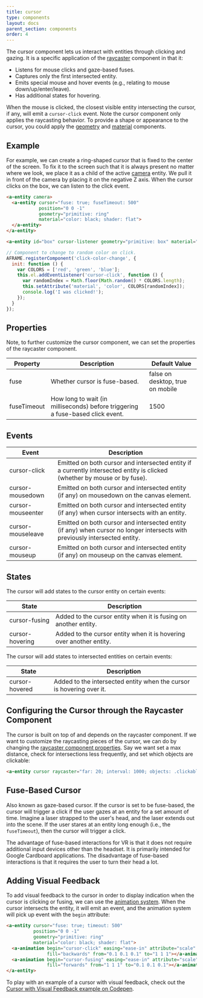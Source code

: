 ```yaml
---
title: cursor
type: components
layout: docs
parent_section: components
order: 4
---
```


The cursor component lets us interact with entities through clicking and gazing. It is a specific application of the [raycaster][raycaster] component in that it:

- Listens for mouse clicks and gaze-based fuses.
- Captures only the first intersected entity.
- Emits special mouse and hover events (e.g., relating to mouse down/up/enter/leave).
- Has additional states for hovering.

When the mouse is clicked, the closest visible entity intersecting the cursor, if any, will emit a `cursor-click` event. Note the cursor component only applies the raycasting behavior. To provide a shape or appearance to the cursor, you could apply the [geometry][geometry] and [material][material] components.

## Example

For example, we can create a ring-shaped cursor that is fixed to the center of the screen. To fix it to the screen such that it is always present no matter where we look, we place it as a child of the active [camera][camera] entity. We pull it in front of the camera by placing it on the negative Z axis. When the cursor clicks on the box, we can listen to the click event.

```html
<a-entity camera>
  <a-entity cursor="fuse: true; fuseTimeout: 500"
            position="0 0 -1"
            geometry="primitive: ring"
            material="color: black; shader: flat">
  </a-entity>
</a-entity>

<a-entity id="box" cursor-listener geometry="primitive: box" material="color: blue"></a-entity>
```

```js
// Component to change to random color on click.
AFRAME.registerComponent('click-color-change', {
  init: function () {
    var COLORS = ['red', 'green', 'blue'];
    this.el.addEventListener('cursor-click', function () {
      var randomIndex = Math.floor(Math.random() * COLORS.length);
      this.setAttribute('material', 'color', COLORS[randomIndex]);
      console.log('I was clicked!');
    });
  }
});
```

## Properties

Note, to further customize the cursor component, we can set the properties of the raycaster component.

| Property    | Description                                                                    | Default Value                    |
|-------------|--------------------------------------------------------------------------------|----------------------------------|
| fuse        | Whether cursor is fuse-based.                                                  | false on desktop, true on mobile |
| fuseTimeout | How long to wait (in milliseconds) before triggering a fuse-based click event. | 1500                             |

## Events

| Event             | Description                                                                                                                 |
|-------------------|-----------------------------------------------------------------------------------------------------------------------------|
| cursor-click      | Emitted on both cursor and intersected entity if a currently intersected entity is clicked (whether by mouse or by fuse).   |
| cursor-mousedown  | Emitted on both cursor and intersected entity (if any) on mousedown on the canvas element.                                  |
| cursor-mouseenter | Emitted on both cursor and intersected entity (if any) when cursor intersects with an entity.                               |
| cursor-mouseleave | Emitted on both cursor and intersected entity (if any) when cursor no longer intersects with previously intersected entity. |
| cursor-mouseup    | Emitted on both cursor and intersected entity (if any) on mouseup on the canvas element.                                    |

## States

The cursor will add states to the cursor entity on certain events:

| State           | Description                                                          |
|-----------------|----------------------------------------------------------------------|
| cursor-fusing   | Added to the cursor entity when it is fusing on another entity.      |
| cursor-hovering | Added to the cursor entity when it is hovering over another entity.  |

The cursor will add states to intersected entities on certain events:

| State          | Description                                                          |
|----------------|----------------------------------------------------------------------|
| cursor-hovered | Added to the intersected entity when the cursor is hovering over it. |

## Configuring the Cursor through the Raycaster Component

The cursor is built on top of and depends on the raycaster component. If we want to customize the raycasting pieces of the cursor, we can do by changing the [raycaster component properties][raycasterprops]. Say we want set a max distance, check for intersections less frequently, and set which objects are clickable:

```html
<a-entity cursor raycaster="far: 20; interval: 1000; objects: .clickable"></a-entity>
```

## Fuse-Based Cursor

Also known as gaze-based cursor. If the cursor is set to be fuse-based, the cursor will trigger a click if the user gazes at an entity for a set amount of time. Imagine a laser strapped to the user's head, and the laser extends out into the scene. If the user stares at an entity long enough (i.e., the `fuseTimeout`), then the cursor will trigger a click.

The advantage of fuse-based interactions for VR is that it does not require additional input devices other than the headset. It is primarily intended for Google Cardboard applications. The disadvantage of fuse-based interactions is that it requires the user to turn their head a lot.

## Adding Visual Feedback

To add visual feedback to the cursor in order to display indication when the cursor is clicking or fusing, we can use the [animation system][animation]. When the cursor intersects the entity, it will emit an event, and the animation system will pick up event with the `begin` attribute:

```html
<a-entity cursor="fuse: true; timeout: 500"
          position="0 0 -1"
          geometry="primitive: ring"
          material="color: black; shader: flat">
  <a-animation begin="cursor-click" easing="ease-in" attribute="scale"
               fill="backwards" from="0.1 0.1 0.1" to="1 1 1"></a-animation>
  <a-animation begin="cursor-fusing" easing="ease-in" attribute="scale"
               fill="forwards" from="1 1 1" to="0.1 0.1 0.1"></a-animation>
</a-entity>
```

To play with an example of a cursor with visual feedback, check out the [Cursor with Visual Feedback example on Codepen][cursor-codepen].

[animation]: ../core/animations.md
[camera]: ./camera.md
[cursor-codepen]: http://codepen.io/team/mozvr/pen/RrxgwE
[geometry]: ./geometry.md
[material]: ./material.md
[raycaster]: ./raycaster.md
[raycasterprops]: ./raycaster.md#Properties
